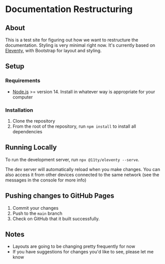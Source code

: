 # Documentation Restructuring

## About

This is a test site for figuring out how we want to restructure the documentation. Styling is very minimal right now. It's currently based on [Eleventy](https://www.11ty.dev/), with Bootstrap for layout and styling.

## Setup

### Requirements
- [Node.js](https://nodejs.org/en/) >= version 14. Install in whatever way is appropriate for your computer

### Installation
1. Clone the repository
2. From the root of the repository, run `npm install` to install all dependencies

## Running Locally
To run the development server, run `npx @11ty/eleventy --serve`. 

The dev server will automatically reload when you make changes. You can also access it from other devices connected to the same network (see the messages in the console for more info)

## Pushing changes to GitHub Pages
1. Commit your changes
2. Push to the `main` branch
3. Check on GitHub that it built successfully.

## Notes

- Layouts are going to be changing pretty frequently for now
- If you have suggestions for changes you'd like to see, please let me know
